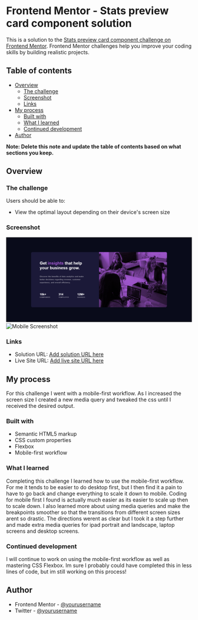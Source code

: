 # Frontend Mentor - Stats preview card component solution

This is a solution to the [Stats preview card component challenge on Frontend Mentor](https://www.frontendmentor.io/challenges/stats-preview-card-component-8JqbgoU62). Frontend Mentor challenges help you improve your coding skills by building realistic projects. 

## Table of contents

- [Overview](#overview)
  - [The challenge](#the-challenge)
  - [Screenshot](#screenshot)
  - [Links](#links)
- [My process](#my-process)
  - [Built with](#built-with)
  - [What I learned](#what-i-learned)
  - [Continued development](#continued-development)
- [Author](#author)

**Note: Delete this note and update the table of contents based on what sections you keep.**

## Overview

### The challenge

Users should be able to:

- View the optimal layout depending on their device's screen size

### Screenshot

![Desktop Screenshot](./desktop-screenshot.jpg)
![Mobile Screenshot](./mobile-screenshot.jpg)


### Links

- Solution URL: [Add solution URL here](https://github.com/artsycoder533/stats-preview-card-component.git)
- Live Site URL: [Add live site URL here](https://artsycoder533.github.io/stats-preview-card-component/)

## My process

For this challenge I went with a mobile-first workflow.  As I increased the screen size I created a new media query and tweaked the css until I received the desired output.

### Built with

- Semantic HTML5 markup
- CSS custom properties
- Flexbox
- Mobile-first workflow


### What I learned

Completing this challenge I learned how to use the mobile-first workflow.  For me it tends to be easier to do desktop first, but I then find it a pain to have to go back and change everything to scale it down to mobile.  Coding for mobile first I found is actually much easier as its easier to scale up then to scale down.  I also learned more about using media queries and make the breakpoints smoother so that the transitions from different screen sizes arent so drastic.  The directions werent as clear but I took it a step further and made extra media queries for ipad portrait and landscape, laptop screens and desktop screens.

### Continued development

I will continue to work on using the mobile-first workflow as well as mastering CSS Flexbox.  Im sure I probably could have completed this in less lines of code, but im still working on this process!


## Author

- Frontend Mentor - [@yourusername](https://www.frontendmentor.io/profile/njohnson533)
- Twitter - [@yourusername](https://www.twitter.com/artsycoder533)


